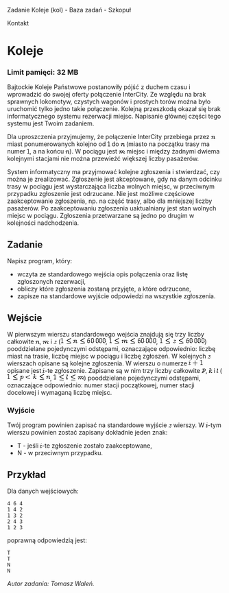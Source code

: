 Zadanie Koleje (kol) - Baza zadań - Szkopuł

Kontakt

# Koleje

### Limit pamięci: 32 MB

Bajtockie Koleje Państwowe postanowiły pójść z duchem czasu i wprowadzić do
swojej oferty połączenie InterCity. Ze względu na brak sprawnych lokomotyw,
czystych wagonów i prostych torów można było uruchomić tylko jedno takie
połączenie. Kolejną przeszkodą okazał się brak informatycznego systemu
rezerwacji miejsc. Napisanie głównej części tego systemu jest Twoim zadaniem.

Dla uproszczenia przyjmujemy, że połączenie InterCity przebiega przez
![Image](data:image/png;base64,iVBORw0KGgoAAAANSUhEUgAAAAkAAAAHAQAAAAGF52pbAAAAAnRSTlMAAQGU/a4AAAAiSURBVAiZYzjAwMDwgAEEdoDpBQwfGBIY8hoY7jQwzGUAAHG1CBC4It4cAAAAAElFTkSuQmCC)
miast ponumerowanych kolejno od
![Image](data:image/png;base64,iVBORw0KGgoAAAANSUhEUgAAAAYAAAALAQAAAAEDLvGtAAAAAnRSTlMAAQGU/a4AAAAfSURBVAiZY2hggMADDAxg+gEQNjAsgEMGBh2GNxAIAAbnDP3++BXkAAAAAElFTkSuQmCC)
do
![Image](data:image/png;base64,iVBORw0KGgoAAAANSUhEUgAAAAkAAAAHAQAAAAGF52pbAAAAAnRSTlMAAQGU/a4AAAAiSURBVAiZYzjAwMDwgAEEdoDpBQwfGBIY8hoY7jQwzGUAAHG1CBC4It4cAAAAAElFTkSuQmCC)
(miasto na początku trasy ma numer
![Image](data:image/png;base64,iVBORw0KGgoAAAANSUhEUgAAAAYAAAALAQAAAAEDLvGtAAAAAnRSTlMAAQGU/a4AAAAfSURBVAiZY2hggMADDAxg+gEQNjAsgEMGBh2GNxAIAAbnDP3++BXkAAAAAElFTkSuQmCC),
a na końcu
![Image](data:image/png;base64,iVBORw0KGgoAAAANSUhEUgAAAAkAAAAHAQAAAAGF52pbAAAAAnRSTlMAAQGU/a4AAAAiSURBVAiZYzjAwMDwgAEEdoDpBQwfGBIY8hoY7jQwzGUAAHG1CBC4It4cAAAAAElFTkSuQmCC)).
W pociągu jest
![Image](data:image/png;base64,iVBORw0KGgoAAAANSUhEUgAAAA4AAAAHAQAAAAFnO3EiAAAAAnRSTlMAAQGU/a4AAAAoSURBVAiZYzjAcIDhAwMDgwLDHoY3DEwM6xheMVQx+JUw3HnDMPcEAI8BCjxqsh6UAAAAAElFTkSuQmCC)
miejsc i między żadnymi dwiema kolejnymi stacjami nie można przewieźć większej
liczby pasażerów.

System informatyczny ma przyjmować kolejne zgłoszenia i stwierdzać, czy można
je zrealizować. Zgłoszenie jest akceptowane, gdy na danym odcinku trasy w
pociągu jest wystarczająca liczba wolnych miejsc, w przeciwnym przypadku
zgłoszenie jest odrzucane. Nie jest możliwe częściowe zaakceptowanie
zgłoszenia, np. na część trasy, albo dla mniejszej liczby pasażerów. Po
zaakceptowaniu zgłoszenia uaktualniany jest stan wolnych miejsc w pociągu.
Zgłoszenia przetwarzane są jedno po drugim w kolejności nadchodzenia.

## Zadanie

Napisz program, który:

  * wczyta ze standardowego wejścia opis połączenia oraz listę zgłoszonych rezerwacji, 
  * obliczy które zgłoszenia zostaną przyjęte, a które odrzucone, 
  * zapisze na standardowe wyjście odpowiedzi na wszystkie zgłoszenia. 

## Wejście

W pierwszym wierszu standardowego wejścia znajdują się trzy liczby całkowite
![Image](data:image/png;base64,iVBORw0KGgoAAAANSUhEUgAAAAkAAAAHAQAAAAGF52pbAAAAAnRSTlMAAQGU/a4AAAAiSURBVAiZYzjAwMDwgAEEdoDpBQwfGBIY8hoY7jQwzGUAAHG1CBC4It4cAAAAAElFTkSuQmCC),
![Image](data:image/png;base64,iVBORw0KGgoAAAANSUhEUgAAAA4AAAAHAQAAAAFnO3EiAAAAAnRSTlMAAQGU/a4AAAAoSURBVAiZYzjAcIDhAwMDgwLDHoY3DEwM6xheMVQx+JUw3HnDMPcEAI8BCjxqsh6UAAAAAElFTkSuQmCC)
i
![Image](data:image/png;base64,iVBORw0KGgoAAAANSUhEUgAAAAcAAAAHAQAAAAGbLlroAAAAAnRSTlMAAQGU/a4AAAAgSURBVAiZY2hgYGA4AMYXGAQYFjA8AMIFDJ8Y3jHsAgBiGgh7Lk4ioQAAAABJRU5ErkJggg==)
(![Image](data:image/png;base64,iVBORw0KGgoAAAANSUhEUgAAAGkAAAANAQAAAAH1m01NAAAAAnRSTlMAAQGU/a4AAAC4SURBVAiZTYoxCsJAFETnBh4hR7CwsBHJOSy0tNNCJIWguYG2Nu4RbAXBtbQIuYExkMJC2ChBImTzxw1YODA8HjywB1rwjOsBZXeaoiiYYlENQpjJ3Afl7SPLXEBFVR8P4Gq0bKjkxk50gc6Zz7YbaM1TblKcpM9pw6Ws9o56p1VDj0qaTlrSIp9o80XyJWYcRVGInJ5Tr5YySRKnllVgaeOfci13rmtTJMMhnH7sw90EcRyH4P/CL3jgkmaQ28XmAAAAAElFTkSuQmCC),
![Image](data:image/png;base64,iVBORw0KGgoAAAANSUhEUgAAAG4AAAANAQAAAAEXR1Y0AAAAAnRSTlMAAQGU/a4AAAC7SURBVAiZTYq9DsFQAEa/9zD0ESQWk/AmFmEjwYZ0MBq8gMQTYJQg7gs0jMY2Ee1CbxuSqz/u5zYWZzk5yQE9pAvwgMsbLCkPz4QRRp9VA2F150Ex9XCNzUbBwO3m0HbTVcZLreg8KxAuM8fvQ9Qps2yNg96ImfFRq+XeWBxFUNjilsWXW5ySGmVeabBUe+ycWpC6biqmlJNH+IJMmA7EmX7vl7R0YL8pe7WbH5mM87DJedAZ38Mh+E/+BXVIlrkNrdfLAAAAAElFTkSuQmCC),
![Image](data:image/png;base64,iVBORw0KGgoAAAANSUhEUgAAAGkAAAANAQAAAAH1m01NAAAAAnRSTlMAAQGU/a4AAAC2SURBVAiZTY07CsJAFEXvDtyAkCVY2ImYbMI12NlaBEx2oO0U4jbE31ha+FmBGkiRRh1DQCNO5joDFr7mcC4HHtgGNbjBqcSLUYKiYILw042h+q0AfM4DpKkNOKVU9xkYmaGjVTbFFlLx0hNjSMnOZ5BgzTpDx2jNhaW0oaNnfOM6U9Me+UCDOcnUXI9C7Ow32tX4VaVWq7NVTWZv6v1POeKFXnXLlsszrJYcMNdXNZkcYvD/4i9Yv5FNvfH9ygAAAABJRU5ErkJggg==))
pooddzielane pojedynczymi odstępami, oznaczające odpowiednio: liczbę miast na
trasie, liczbę miejsc w pociągu i liczbę zgłoszeń. W kolejnych
![Image](data:image/png;base64,iVBORw0KGgoAAAANSUhEUgAAAAcAAAAHAQAAAAGbLlroAAAAAnRSTlMAAQGU/a4AAAAgSURBVAiZY2hgYGA4AMYXGAQYFjA8AMIFDJ8Y3jHsAgBiGgh7Lk4ioQAAAABJRU5ErkJggg==)
wierszach opisane są kolejne zgłoszenia. W wierszu o numerze
![Image](data:image/png;base64,iVBORw0KGgoAAAANSUhEUgAAACAAAAANAQAAAAGXNGEnAAAAAnRSTlMAAQGU/a4AAABESURBVAiZFchBEYAwEEPRbwyQVBysLW4VgAhwQI/MlDZsJsk7hEbjzgXKFZ7MFMfG+qHhxmBfbLxI+eg0nctUU0x++gEz0S3jFgqx0gAAAABJRU5ErkJggg==)
opisane jest
![Image](data:image/png;base64,iVBORw0KGgoAAAANSUhEUgAAAAQAAAALAQAAAAEH2yGQAAAAAnRSTlMAAQGU/a4AAAAgSURBVAiZY2hgaGCAgAaGA2D2ASB0gMIPQHiBYQNDAgCW6AkBJunwlwAAAABJRU5ErkJggg==)-te
zgłoszenie. Zapisane są w nim trzy liczby całkowite
![Image](data:image/png;base64,iVBORw0KGgoAAAANSUhEUgAAAAkAAAAKAQAAAAE5eXmFAAAAAnRSTlMAAQGU/a4AAAA0SURBVAiZYzjAcICBgaGB4QGQPMDgwHCBoQPI28CwgGECwweG7QwM7xgYzjUw3G9g4G8AAB0xDWqK8YpAAAAAAElFTkSuQmCC),
![Image](data:image/png;base64,iVBORw0KGgoAAAANSUhEUgAAAAcAAAALAQAAAAHs7JqTAAAAAnRSTlMAAQGU/a4AAAApSURBVAiZY2hgYGCAYAcgeYBhAxA6MCgwPACSCUB4gOEeEM5j6GMwAQC/QAn9uKaFtwAAAABJRU5ErkJggg==)
i
![Image](data:image/png;base64,iVBORw0KGgoAAAANSUhEUgAAAAMAAAAKAQAAAAEuW+lMAAAAAnRSTlMAAQGU/a4AAAAbSURBVAiZY2hgYGBAYAcGGGhgOMCwAAgTGBwAVIQFYVvoLrkAAAAASUVORK5CYII=)
(![Image](data:image/png;base64,iVBORw0KGgoAAAANSUhEUgAAAGQAAAAOAQAAAAGG8bRTAAAAAnRSTlMAAQGU/a4AAAC1SURBVAiZNcwxDoJAFATQOYFX4AiWVmS5hpewsdDEyO4N9AZ4Aw9gBDpL6SwpKKwEzBZgXP64hDjNz5tJPrhF14MFHi26RQ1YVgY7oUETrwDWnUHFpwETllQ5qPciYpBQldlgkDUUljmyzF+dIxUVhy5CqpfiBt8nMugwQiDqqgjIjHRBjjnf9BHyxhYNA4+70OlRjsOlp6Plq/DbgWvrF1Hfo1cvGwafMyt7wvRhSjuq13/9ADyumvFEZiJxAAAAAElFTkSuQmCC),
![Image](data:image/png;base64,iVBORw0KGgoAAAANSUhEUgAAAEcAAAANAQAAAAGkD34uAAAAAnRSTlMAAQGU/a4AAACNSURBVAiZLYq9CcJQHAdvA0fICPY2OpKVjZCXDRzh2blF8jo7cQDBQAQ7EwkSzcf/5xO86jiOLuMFyrhCZ9DeA9suUF9WWB2ojgH5VA1KP9Mab244UzzkSop8VElubb8nT4chUHjrSxKTBWzWxGeup5wtZdSKvdLPRpm8DovYdlMcHpto78kpOd3QH/sCSppoqAcL82UAAAAASUVORK5CYII=))
pooddzielane pojedynczymi odstępami, oznaczające odpowiednio: numer stacji
początkowej, numer stacji docelowej i wymaganą liczbę miejsc.

### Wyjście

Twój program powinien zapisać na standardowe wyjście
![Image](data:image/png;base64,iVBORw0KGgoAAAANSUhEUgAAAAcAAAAHAQAAAAGbLlroAAAAAnRSTlMAAQGU/a4AAAAgSURBVAiZY2hgYGA4AMYXGAQYFjA8AMIFDJ8Y3jHsAgBiGgh7Lk4ioQAAAABJRU5ErkJggg==)
wierszy. W
![Image](data:image/png;base64,iVBORw0KGgoAAAANSUhEUgAAAAQAAAALAQAAAAEH2yGQAAAAAnRSTlMAAQGU/a4AAAAgSURBVAiZY2hgaGCAgAaGA2D2ASB0gMIPQHiBYQNDAgCW6AkBJunwlwAAAABJRU5ErkJggg==)-tym
wierszu powinien zostać zapisany dokładnie jeden znak:

  * T - jeśli ![Image](data:image/png;base64,iVBORw0KGgoAAAANSUhEUgAAAAQAAAALAQAAAAEH2yGQAAAAAnRSTlMAAQGU/a4AAAAgSURBVAiZY2hgaGCAgAaGA2D2ASB0gMIPQHiBYQNDAgCW6AkBJunwlwAAAABJRU5ErkJggg==)-te zgłoszenie zostało zaakceptowane,
  * N - w przeciwnym przypadku. 

## Przykład

Dla danych wejściowych:

    
    
    4 6 4
    1 4 2
    1 3 2
    2 4 3
    1 2 3

poprawną odpowiedzią jest:

    
    
    T
    T
    N
    N

_Autor zadania: Tomasz Waleń._

